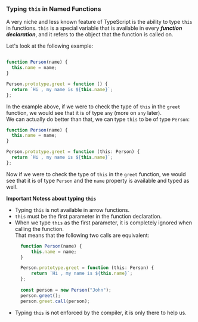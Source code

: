 ### Typing `this` in Named Functions
A very niche and less known feature of TypeScript is the ability to type `this` in functions.
`this` is a special variable that is available in every ***function declaration***, and it refers to the object that the function is called on.

Let's look at the following example:
```ts

function Person(name) {
  this.name = name;
}

Person.prototype.greet = function () {
  return `Hi , my name is ${this.name}`;
};
```
In the example above, if we were to check the type of `this` in the `greet` function, we would see that it is of type `any` (more on `any` later).  
We can actually do better than that, we can type `this` to be of type `Person`:

```ts
function Person(name) {
  this.name = name;
}

Person.prototype.greet = function (this: Person) {
  return `Hi , my name is ${this.name}`;
};
```
Now if we were to check the type of `this` in the `greet` function, we would see that it is of type `Person` and the `name` property is available and typed as well.

**Important Notess about typing `this`**
- Typing `this` is not available in arrow functions.  
- `this` must be the first parameter in the function declaration.
- When we type `this` as the first parameter, it is completely ignored when calling the function.  
  That means that the following two calls are equivalent:
  ```ts
    function Person(name) {
        this.name = name;
    }

    Person.prototype.greet = function (this: Person) {
        return `Hi , my name is ${this.name}`;
    };
    
    const person = new Person("John");
    person.greet();
    person.greet.call(person);
    ```
- Typing `this` is not enforced by the compiler, it is only there to help us.
  